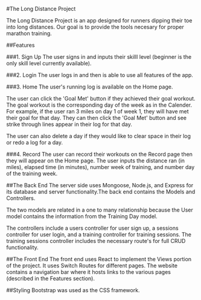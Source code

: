 #The Long Distance Project

The Long Distance Project is an app designed for runners dipping their toe into long distances. Our goal is to provide the tools necesary for proper marathon training. 



##Features

###1. Sign Up
The user signs in and inputs their skilll level (beginner is the only skill level currently available).


###2. Login
The user logs in and then is able to use all features of the app.


###3. Home
The user's running log is available on the Home page. 

The user can click the 'Goal Met' button if they achieved their goal workout. The goal workout is the corresponding day of the week as in the Calender. For example, if the user ran 3 miles on day 1 of week 1, they will have met their goal for that day. They can then click the 'Goal Met' button and see strike through lines appear in their log for that day.

The user can also delete a day if they would like to clear space in their log or redo a log for a day. 


###4. Record
The user can record their workouts on the Record page then they will appear on the Home page. The user inputs the distance ran (in miles), elapsed time (in minutes), number week of training, and number day of the training week.


##The Back End
The server side uses Mongoose, Node.js, and Express for its database and server functionality.The back end contains the Models and Controllers. 

The two models are related in a one to many relationship because the User model contains the information from the Training Day model.

The controllers include a users controller for user sign up, a sessions controller for user login, and a training controller for training sessions. The training sessions controller includes the necessary route's for full CRUD functionality. 


##The Front End
The front end uses React to implement the Views portion of the project. It uses Switch Routes for different pages. The website contains a navigation bar where it hosts links to the various pages (described in the Features section). 


##Styling
Bootstrap was used as the CSS framework.